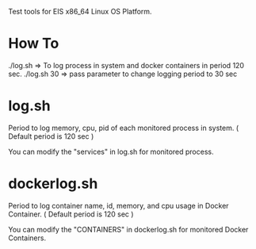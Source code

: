 Test tools for EIS x86_64 Linux OS Platform.

# How To
./log.sh     => To log process in system and docker containers in period 120 sec.
./log.sh 30  => pass parameter to change logging period to 30 sec


# log.sh
Period to log memory, cpu, pid of each monitored process in system. ( Default period is 120 sec )

You can modify the "services" in log.sh for monitored process.


# dockerlog.sh
Period to log container name, id, memory, and cpu usage in Docker Container. ( Default period is 120 sec )
 
You can modify the "CONTAINERS" in dockerlog.sh for monitored Docker Containers.

